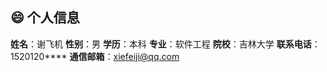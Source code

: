 ## 😄 个人信息

**姓名**：谢飞机
**性别**：男
**学历**：本科
**专业**：软件工程
**院校**：吉林大学
**联系电话**：1520120****
**通信邮箱**：xiefeiji@qq.com
